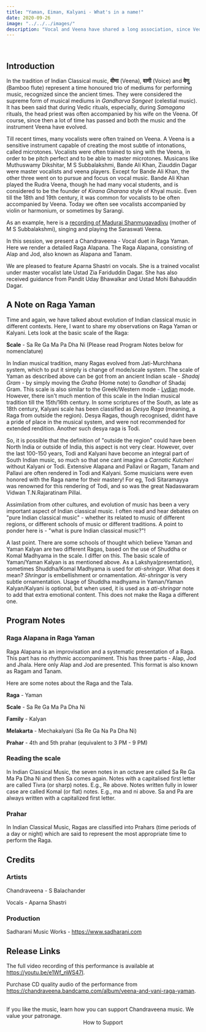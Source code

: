 ```yaml
---
title: "Yaman, Eiman, Kalyani - What's in a name!"
date: 2020-09-26
image: "../../../images/"
description: "Vocal and Veena have shared a long association, since Vedic times in Indian musical tradition. In recent times, Sarangi, Harmonium and Violin are more commonly heard along with vocal music. Here we present a Veena-Vocal jugalbandhi(duet) in Raga Yaman in a detailed Raga Alapana consisting of Alap, Jod and Jhala also known as Alapana and Tanam."
---
```


<you-tube videoid="e1Wf_nWS47I"></you-tube>
<br>

## Introduction

In the tradition of Indian Classical music, **वीणा** (Veena), **वाणी** (Voice) and **वेणु** (Bamboo flute) represent a time honoured trio of mediums for performing music, recognized since the ancient times. They were considered the supreme form of musical mediums in *Gandharva Sangeet* (celestial music). It has been said that during Vedic rituals, especially, during *Samagana* rituals, the head priest was often accompanied by his wife on the Veena. Of course, since then a lot of time has passed and both the music and the instrument Veena have evolved.

Till recent times, many vocalists were often trained on Veena. A Veena is a sensitive instrument capable of creating the most subtle of intonations, called microtones. Vocalists were often trained to sing with the Veena, in order to be pitch perfect and to be able to master microtones. Musicans like Muthuswamy Dikshitar, M S Subbalakshmi, Bande Ali Khan, Ziauddin Dagar were master vocalists and veena players. Except for Bande Ali Khan, the other three went on to pursue and focus on vocal music. Bande Ali Khan played the Rudra Veena, though he had many vocal students, and is considered to be the founder of *Kirana Gharana* style of Khyal music. Even till the 18th and 19th century, it was common for vocalists to be often accompanied by Veena. Today we often see vocalists accompanied by violin or harmonium, or sometimes by Sarangi.

As an example, here is a [recording of Madurai Shanmugavadivu](https://www.youtube.com/watch?v=uNdsow608iA) (mother of M S Subbalakshmi), singing and playing the Saraswati Veena.

In this session, we present a Chandraveena - Vocal duet in Raga Yaman. Here we render a detailed Raga Alapana. The Raga Alapana, consisting of Alap and Jod, also known as Alapana and Tanam. 

We are pleased to feature Aparna Shastri on vocals. She is a trained vocalist under master vocalist late Ustad Zia Fariduddin Dagar. She has also received guidance from Pandit Uday Bhawalkar and Ustad Mohi Bahauddin Dagar.

## A Note on Raga Yaman

Time and again, we have talked about evolution of Indian classical music in different contexts. Here, I want to share my observations on Raga Yaman or Kalyani. Lets look at the basic scale of the Raga:

**Scale** - Sa Re Ga Ma Pa Dha Ni (Please read Program Notes below for nomenclature)

In Indian musical tradition, many Ragas evolved from Jati-Murchhana system, which to put it simply is change of mode/scale system. The scale of Yaman as described above can be got from an ancient Indian scale - *Shadaj Gram* - by simply moving the *Graha* (Home note) to *Gandhar* of Shadaj Gram. This scale is also similar to the Greek/Western mode - [Lydian](https://en.wikipedia.org/wiki/Lydian_mode) mode. However, there isn't much mention of this scale in the Indian musical tradition till the 15th/16th century. In some scriptures of the South, as late as 18th century, Kalyani scale has been classified as *Desya Raga* (meaning, a Raga from outside the region). Desya Ragas, though recognised, didnt have a pride of place in the musical system, and were not recommended for extended rendition. Another such desya raga is Todi.

So, it is possible that the definition of "outside the region" could have been North India or outside of India, this aspect is not very clear. However, over the last 100-150 years, Todi and Kalyani have become an integral part of South Indian music, so much so that one cant imagine a *Carnatic Kutcheri* without Kalyani or Todi. Extensive Alapana and Pallavi or Ragam, Tanam and Pallavi are often rendered in Todi and Kalyani. Some musicians were even honored with the Raga name for their mastery! For eg, Todi Sitaramayya was renowned for this rendering of Todi, and so was the great Nadaswaram Vidwan T.N.Rajaratinam Pillai.

Assimilation from other cultures, and evolution of music has been a very important aspect of Indian classical music. I often read and hear debates on "pure Indian classical music" - whether its related to music of different regions, or different schools of music or different traditions. A point to ponder here is  - "what is pure Indian classical music?"!

A last point. There are some schools of thought which believe Yaman and Yaman Kalyan are two different Ragas, based on the use of Shuddha or Komal Madhyama in the scale. I differ on this. The basic scale of Yaman/Yaman Kalyan is as mentioned above. As a Lakshya(presentation), sometimes Shuddha/Komal Madhyama is used for *ati-shringar*. What does it mean? *Shringar* is embellishment or ornamentation. *Ati-shringar* is very subtle ornamentation. Usage of Shuddha madhyama in Yaman/Yaman Kalyan/Kalyani is optional, but when used, it is used as a *ati-shringar* note to add that extra emotional content. This does not make the Raga a different one.

## Program Notes

### Raga Alapana in Raga Yaman
Raga Alapana is an improvisation and a systematic presentation of a Raga. This part has no rhythmic accompaniment. This has three parts - Alap, Jod and Jhala. Here only Alap and Jod are presented. This format is also known as Ragam and Tanam. 

Here are some notes about the Raga and the Tala.

**Raga** - Yaman

**Scale** - Sa Re Ga Ma Pa Dha Ni

**Family** - Kalyan

**Melakarta** - Mechakalyani (Sa Re Ga Na Pa Dha Ni)

**Prahar** - 4th and 5th prahar (equivalent to 3 PM - 9 PM)

### Reading the scale
In Indian Classical Music, the seven notes in an octave are called Sa Re Ga Ma Pa Dha Ni and then Sa comes again. Notes with a capitalised first letter are called Tivra (or sharp) notes. E.g., Re above. Notes written fully in lower case are called Komal (or flat) notes. E.g., ma and ni above. Sa and Pa are always written with a capitalized first letter.

### Prahar
In Indian Classical Music, Ragas are classified into Prahars (time periods of a day or night) which are said to represent the most appropriate time to perform the Raga.

## Credits
### Artists
Chandraveena - S Balachander

Vocals - Aparna Shastri

### Production
Sadharani Music Works - https://www.sadharani.com

## Release Links

The full video recording of this performance is available at https://youtu.be/e1Wf_nWS47I.

Purchase CD quality audio of the performance from https://chandraveena.bandcamp.com/album/veena-and-vani-raga-yaman.

<br>

<notice-box>
If you like the music, learn how you can support Chandraveena music. We value your patronage.
<div style="text-align:center">
<my-button to="/support/">How to Support</my-button>
</div>
</notice-box>
